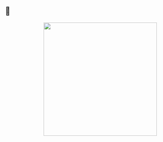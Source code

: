 ## 💁
<div id="header" align="center">
  <img src="https://i.giphy.com/media/v1.Y2lkPTc5MGI3NjExa2g4eDgyd3UxeGZuZzZ6YWlvNjYyenc1bWUwbXJ1ZnNtNTVkamplZiZlcD12MV9pbnRlcm5hbF9naWZfYnlfaWQmY3Q9Zw/2IudUHdI075HL02Pkk/giphy.gif" width="300"/>
</div>
